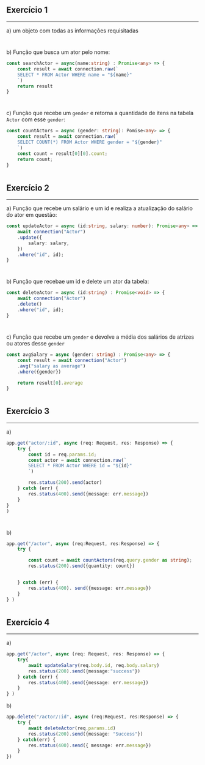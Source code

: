 ## Exercício 1
---
a) um objeto com todas as informações requisitadas
#
b) Função que busca um ator pelo nome:
````ts
const searchActor = async(name:string) : Promise<any> => {
    const result = await connection.raw(`
    SELECT * FROM Actor WHERE name = "${name}"
    `)
    return result
}
````
#
c) Função que recebe um ``gender`` e retorna a quantidade de itens na tabela ``Actor`` com esse ``gender``:

````ts
const countActors = async (gender: string): Pomise<any> => {
    const result = await connection.raw(`
    SELECT COUNT(*) FROM Actor WHERE gender = "${gender}"
    `)
    const count = result[0][0].count;
    return count;
}
````
#

## Exercício 2
---

a) Função que recebe um salário e um id e realiza a atualização do salário do ator em questão:
````ts
const updateActor = async (id:string, salary: number): Promise<any> => {
    await connection("Actor")
    .update({
        salary: salary,
    }) 
    .where("id", id);
}
````
#
b) Função que recebae um id e delete um ator da tabela:
````ts
const deleteActor = async (id:string) : Promise<void> => {
    await connection("Actor")
    .delete()
    .where("id", id);
}
````
#
c) Função que recebe um ``gender`` e devolve a média dos salários de atrizes ou atores desse ``gender``
````ts
const avgSalary = async (gender: string) : Promise<any> => {
    const result = await connection("Actor")
    .avg("salary as average")
    .where({gender})

    return result[0].average
}
````
#

## Exercício 3
---
a)
````ts
app.get("actor/:id", async (req: Request, res: Response) => {
    try {
        const id = req.params.id;
        const actor = await connection.raw(`
        SELECT * FROM Actor WHERE id = "${id}"
        `)

        res.status(200).send(actor)
    } catch (err) {
        res.status(400).send({message: err.message})
    }
}
)
````
#

b)

````ts
app.get("/actor", async (req:Request, res:Response) => {
    try {

        const count = await countActors(req.query.gender as string);
        res.status(200).send({quantity: count})


    } catch (err) {
        res.status(400). send({message: err.message})
    }
} )
````
#

## Exercício 4
---

a)
````ts
app.get("/actor", async (req: Request, res: Response) => {
    try{
        await updateSalary(req.body.id, req.body.salary)
        res.status(200).send({message:"success"})
    } catch (err) {
        res.status(400).send({message: err.message})
    }
} )
````
b)
````ts
app.delete("/actor/:id", async (req:Request, res:Response) => {
    try {
        await deleteActor(req.params.id)
        res.status(200).send({message: "Success"})
    } catch(err) {
        res.status(400).send({ message: err.message})
    }
})
````